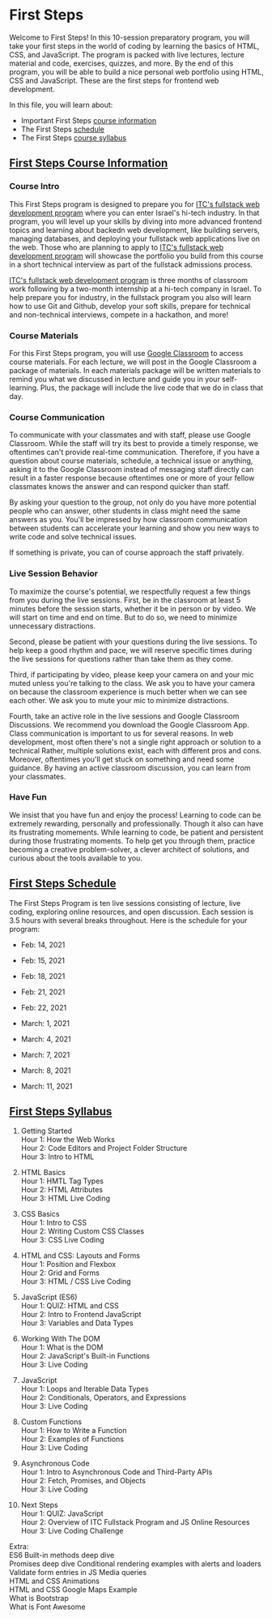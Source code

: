 # First Steps 

Welcome to First Steps! In this 10-session preparatory program, you will take your first steps in the world of coding by learning the basics of HTML, CSS, and JavaScript. The program is packed with live lectures, lecture material and code, exercises, quizzes, and more. By the end of this program, you will be able to build a nice personal web portfolio using HTML, CSS and JavaScript. These are the first steps for frontend web development.

In this file, you will learn about: 

- Important First Steps [course information](#first-steps-course-information)
- The First Steps [schedule](#first-steps-schedule)
- The First Steps [course syllabus](#first-steps-syllabus)

## [First Steps Course Information](#first-steps-course-information)

### Course Intro

This First Steps program is designed to prepare you for [ITC's fullstack web development program](https://www.itc.tech) where you can enter Israel's hi-tech industry. In that program, you will level up your skills by diving into more advanced frontend topics and learning about backedn web development, like building servers, managing databases, and deploying your fullstack web applications live on the web. Those who are planning to apply to [ITC's fullstack web development program](https://www.itc.tech) will showcase the portfolio you build from this course in a short technical interview as part of the fullstack admissions process. 

[ITC's fullstack web development program](https://www.itc.tech) is three months of classroom work following by a two-month internship at a hi-tech company in Israel. To help prepare you for industry, in the fullstack program you also will learn how to use Git and Github, develop your soft skills, prepare for technical and non-technical interviews, compete in a hackathon, and more! 

### Course Materials

For this First Steps program, you will use [Google Classroom](https://classroom.google.com/u/1/c/MjU0NjEyNjE0MDcz) to access course materials. For each lecture, we will post in the Google Classroom a package of materials. In each materials package will be written materials to remind you what we discussed in lecture and guide you in your self-learning. Plus, the package will include the live code that we do in class that day. 

### Course Communication

To communicate with your classmates and with staff, please use Google Classroom. While the staff will try its best to provide a timely response, we oftentimes can't provide real-time communication. Therefore, if you have a question about course materials, schedule, a technical issue or anything, asking it to the Google Classroom instead of messaging staff directly can result in a faster response because oftentimes one or more of your fellow classmates knows the answer and can respond quicker than staff. 

By asking your question to the group, not only do you have more potential people who can answer, other students in class might need the same answers as you. You'll be impressed by how classroom communication between students can accelerate your learning and show you new ways to write code and solve technical issues. 

If something is private, you can of course approach the staff privately.

### Live Session Behavior

To maximize the course's potential, we respectfully request a few things from you during the live sessions. First, be in the classroom at least 5 minutes before the session starts, whether it be in person or by video. We will start on time and end on time. But to do so, we need to minimize unnecessary distractions.  

Second, please be patient with your questions during the live sessions. To help keep a good rhythm and pace, we will reserve specific times during the live sessions for questions rather than take them as they come. 

Third, if participating by video, please keep your camera on and your mic muted unless you're talking to the class. We ask you to have your camera on because the classroom experience is much better when we can see each other. We ask you to mute your mic to minimize distractions.  

Fourth, take an active role in the live sessions and Google Classroom Discussions. We recommend you download the Google Classroom App. Class communication is important to us for several reasons. In web development, most often there's not a single right approach or solution to a technical Rather, multiple solutions exist, each with different pros and cons. Moreover, oftentimes you'll get stuck on something and need some guidance. By having an active classroom discussion, you can learn from your classmates.

### Have Fun

We insist that you have fun and enjoy the process! Learning to code can be extremely rewarding, personally and professionally. Though it also can have its frustrating momements. While learning to code, be patient and persistent during those frustrating moments. To help get you through them, practice becoming a creative problem-solver, a clever architect of solutions, and curious about the tools available to you. 


## [First Steps Schedule](#first-steps-schedule)

The First Steps Program is ten live sessions consisting of lecture, live coding, exploring online resources, and open discussion. Each session is 3.5 hours with several breaks throughout. Here is the schedule for your program:

- Feb: 14, 2021  
- Feb: 15, 2021  
- Feb: 18, 2021  
- Feb: 21, 2021  
- Feb: 22, 2021  

- March: 1, 2021  
- March: 4, 2021  
- March: 7, 2021  
- March: 8, 2021  
- March: 11, 2021  


## [First Steps Syllabus](#first-steps-syllabus)

1. Getting Started  
Hour 1: How the Web Works  
Hour 2: Code Editors and Project Folder Structure  
Hour 3: Intro to HTML  
  
2. HTML Basics  
Hour 1: HMTL Tag Types  
Hour 2: HTML Attributes  
Hour 3: HTML Live Coding  

3. CSS Basics  
Hour 1: Intro to CSS  
Hour 2: Writing Custom CSS Classes  
Hour 3: CSS Live Coding  

4. HTML and CSS: Layouts and Forms  
Hour 1: Position and Flexbox  
Hour 2: Grid and Forms  
Hour 3: HTML / CSS Live Coding  

5. JavaScript (ES6)  
Hour 1: QUIZ: HTML and CSS  
Hour 2: Intro to Frontend JavaScript  
Hour 3: Variables and Data Types  

6. Working With The DOM  
Hour 1: What is the DOM  
Hour 2: JavaScript's Built-in Functions  
Hour 3: Live Coding  

7. JavaScript  
Hour 1: Loops and Iterable Data Types  
Hour 2: Conditionals, Operators, and Expressions  
Hour 3: Live Coding  

8.  Custom Functions  
Hour 1: How to Write a Function  
Hour 2: Examples of Functions  
Hour 3: Live Coding  

9. Asynchronous Code  
Hour 1: Intro to Asynchronous Code and Third-Party APIs   
Hour 2: Fetch, Promises, and Objects  
Hour 3: Live Coding  

10. Next Steps  
Hour 1: QUIZ: JavaScript  
Hour 2: Overview of ITC Fullstack Program and JS Online Resources  
Hour 3: Live Coding Challenge  

Extra:  
ES6 Built-in methods deep dive  
Promises deep dive
Conditional rendering examples with alerts and loaders
Validate form entries in JS
Media queries  
HTML and CSS Animations  
HTML and CSS Google Maps Example  
What is Bootstrap  
What is Font Awesome  
